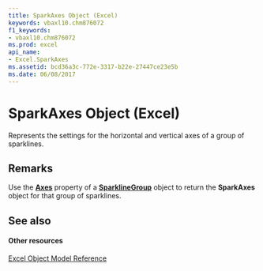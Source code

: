 ```yaml
---
title: SparkAxes Object (Excel)
keywords: vbaxl10.chm876072
f1_keywords:
- vbaxl10.chm876072
ms.prod: excel
api_name:
- Excel.SparkAxes
ms.assetid: bcd36a3c-772e-3317-b22e-27447ce23e5b
ms.date: 06/08/2017
---
```



# SparkAxes Object (Excel)

Represents the settings for the horizontal and vertical axes of a group of sparklines.


## Remarks

Use the  **[Axes](sparklinegroup-axes-property-excel.md)** property of a **[SparklineGroup](sparklinegroup-object-excel.md)** object to return the **SparkAxes** object for that group of sparklines.


## See also


#### Other resources


[Excel Object Model Reference](http://msdn.microsoft.com/library/11ea8598-8a20-92d5-f98b-0da04263bf2c%28Office.15%29.aspx)


